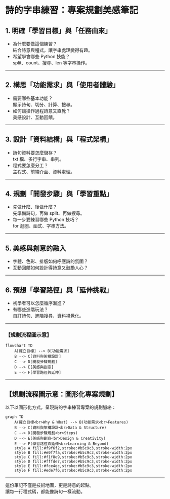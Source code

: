 # 詩的字串練習：專案規劃美感筆記

## 1. 明確「學習目標」與「任務由來」
- 為什麼要做這個練習？  
  結合詩意與程式，讓字串處理變得有趣。
- 希望學會哪些 Python 技能？  
  split、count、搜尋、len 等字串操作。

---

## 2. 構思「功能需求」與「使用者體驗」
- 需要哪些基本功能？  
  顯示詩句、切分、計算、搜尋。
- 如何讓操作過程詩意又直覺？  
  美感設計、互動回饋。

---

## 3. 設計「資料結構」與「程式架構」
- 詩句資料要怎麼儲存？  
  txt 檔、多行字串、串列。
- 程式要怎麼分工？  
  主程式、前端介面、資料處理。

---

## 4. 規劃「開發步驟」與「學習重點」
- 先做什麼、後做什麼？  
  先準備詩句，再做 split、再做搜尋。
- 每一步要練習哪些 Python 技巧？  
  for 迴圈、函式、字串方法。

---

## 5. 美感與創意的融入
- 字體、色彩、排版如何呼應詩的氛圍？
- 互動回饋如何設計得詩意又鼓勵人心？

---

## 6. 預想「學習路徑」與「延伸挑戰」
- 初學者可以怎麼循序漸進？
- 有哪些進階玩法？  
  自訂詩句、進階搜尋、資料視覺化。

---

### 【規劃流程圖示意】

```mermaid
flowchart TD
    A[確立目標] --> B[功能需求]
    B --> C[資料與架構設計]
    C --> D[開發步驟規劃]
    D --> E[美感與創意]
    E --> F[學習路徑與延伸]
```

---

## 【規劃流程圖示意：圖形化專案規劃】

以下以圖形化方式，呈現詩的字串練習專案的規劃脈絡：

```mermaid
graph TD
    A(確立目標<br>Why & What) --> B(功能需求<br>Features)
    B --> C(資料與架構設計<br>Data & Structure)
    C --> D(開發步驟規劃<br>Steps)
    D --> E(美感與創意<br>Design & Creativity)
    E --> F(學習路徑與延伸<br>Learning & Beyond)
    style A fill:#f9f6f2,stroke:#b5c9c3,stroke-width:2px
    style B fill:#e0f7fa,stroke:#b5c9c3,stroke-width:2px
    style C fill:#f1f8e9,stroke:#b5c9c3,stroke-width:2px
    style D fill:#fffde7,stroke:#b5c9c3,stroke-width:2px
    style E fill:#fce4ec,stroke:#b5c9c3,stroke-width:2px
    style F fill:#ede7f6,stroke:#b5c9c3,stroke-width:2px
```

---

這份筆記不僅是技術地圖，更是詩意的起點。  
讓每一行程式碼，都能像詩句一樣流動。
